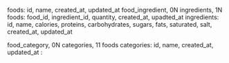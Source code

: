 foods: id, name, created_at, updated_at
food_ingredient, 0N ingredients, 1N foods: food_id, ingredient_id, quantity, created_at, upadted_at
ingredients: id, name, calories, proteins, carbohydrates, sugars, fats, saturated, salt, created_at, updated_at

food_category, 0N categories, 11 foods
categories: id, name, created_at, updated_at
:
